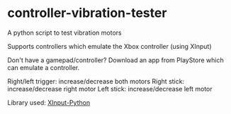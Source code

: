# controller-vibration-tester


A python script to test vibration motors

Supports controllers which emulate the Xbox controller (using XInput)

Don't have a gamepad/controller? Download an app from PlayStore which can emulate a controller.

Right/left trigger: increase/decrease both motors
Right stick: increase/decrease right motor
Left stick: increase/decrease left motor

Library used: [XInput-Python](https://github.com/Zuzu-Typ/XInput-Python)
